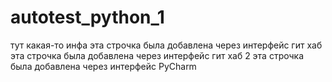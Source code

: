 # autotest_python_1
тут какая-то инфа
эта строчка была добавлена через интерфейс гит хаб
эта строчка была добавлена через интерфейс гит хаб 2 
эта строчка была добавлена через интерфейс PyCharm
